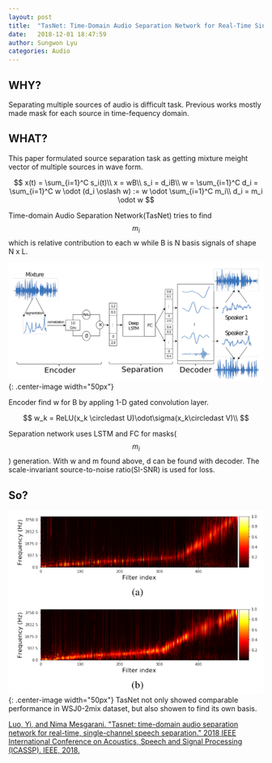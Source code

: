 ```yaml
---
layout: post
title:  "TasNet: Time-Domain Audio Separation Network for Real-Time Single-channel Speech Separation"
date:   2018-12-01 18:47:59
author: Sungwon Lyu
categories: Audio
---
```


## WHY? 
Separating multiple sources of audio is difficult task. Previous works mostly made mask for each source in time-fequency domain. 

## WHAT?
This paper formulated source separation task as getting mixture meight vector of multiple sources in wave form.

$$
x(t) = \sum_{i=1}^C s_i(t)\\
x = wB\\
s_i = d_iB\\
w = \sum_{i=1}^C d_i = \sum_{i=1}^C w \odot (d_i \oslash w) := w \odot \sum_{i=1}^C m_i\\
d_i = m_i \odot w
$$

Time-domain Audio Separation Network(TasNet) tries to find $$m_i$$ which is relative contribution to each w while B is N basis signals of shape N x L. 

![image](/assets/images/tasnet1.png){: .center-image width="50px"}

Encoder find w for B by appling 1-D gated convolution layer.

$$
w_k = ReLU(x_k \circledast U)\odot\sigma(x_k\circledast V)\\
$$

Separation network uses LSTM and FC for masks($$m_i$$) generation. With w and m found above, d can be found with decoder. The scale-invariant source-to-noise ratio(SI-SNR) is used for loss.  

## So?
![image](/assets/images/tasnet2.png){: .center-image width="50px"}
TasNet not only showed comparable performance in WSJ0-2mix dataset, but also showen to find its own basis. 

[Luo, Yi, and Nima Mesgarani. "Tasnet: time-domain audio separation network for real-time, single-channel speech separation." 2018 IEEE International Conference on Acoustics, Speech and Signal Processing (ICASSP). IEEE, 2018.](https://ieeexplore.ieee.org/abstract/document/8462116/)
